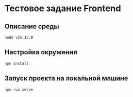 # Тестовое задание Frontend

## Описание среды
```
node v16.13.0
```
## Настройка окружения
```
npm install
```

## Запуск проекта на локальной машине
```
npm run serve
```
